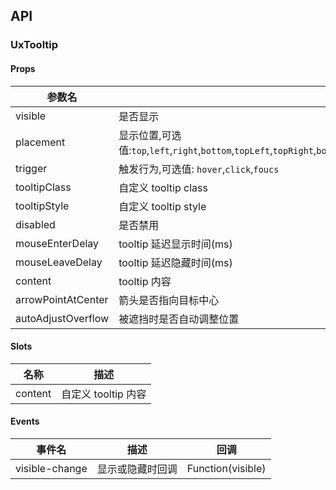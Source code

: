 ## API

### UxTooltip

#### Props

| 参数名             | 描述                                                                                                                                          | 类型                  | 默认  |
| ------------------ | --------------------------------------------------------------------------------------------------------------------------------------------- | --------------------- | ----- |
| visible            | 是否显示                                                                                                                                      | Boolean               | false |
| placement          | 显示位置,可选值:`top`,`left`,`right`,`bottom`,`topLeft`,`topRight`,`bottomLeft`,`bottomRight`,`leftTop`,`leftBottom`,`rightTop`,`rightBottom` | String                | top   |
| trigger            | 触发行为,可选值: `hover`,`click`,`foucs`                                                                                                      | String\|Array         | hover |
| tooltipClass       | 自定义 tooltip class                                                                                                                          | String\|Object\|Array |       |
| tooltipStyle       | 自定义 tooltip style                                                                                                                          | Object                |       |
| disabled           | 是否禁用                                                                                                                                      | Boolean               | false |
| mouseEnterDelay    | tooltip 延迟显示时间(ms)                                                                                                                      | Number                | 100   |
| mouseLeaveDelay    | tooltip 延迟隐藏时间(ms)                                                                                                                      | Number                | 100   |
| content            | tooltip 内容                                                                                                                                  | String                |       |
| arrowPointAtCenter | 箭头是否指向目标中心                                                                                                                          | Boolean               | false |
| autoAdjustOverflow | 被遮挡时是否自动调整位置                                                                                                                      | Boolean               | true  |

#### Slots

| 名称    | 描述                |
| ------- | ------------------- |
| content | 自定义 tooltip 内容 |

#### Events

| 事件名         | 描述             | 回调              |
| -------------- | ---------------- | ----------------- |
| visible-change | 显示或隐藏时回调 | Function(visible) |
